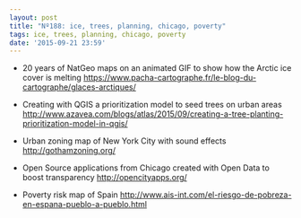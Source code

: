 ```yaml
---
layout: post
title: "Nº188: ice, trees, planning, chicago, poverty"
tags: ice, trees, planning, chicago, poverty
date: '2015-09-21 23:59'
---
```



* 20 years of NatGeo maps on an animated GIF to show how the Arctic ice cover is melting
  https://www.pacha-cartographe.fr/le-blog-du-cartographe/glaces-arctiques/

* Creating with QGIS a prioritization model to seed trees on urban areas
  http://www.azavea.com/blogs/atlas/2015/09/creating-a-tree-planting-prioritization-model-in-qgis/

* Urban zoning map of New York City with sound effects
  http://gothamzoning.org/

* Open Source applications from Chicago created with Open Data to boost transparency
  http://opencityapps.org/

* Poverty risk map of Spain
  http://www.ais-int.com/el-riesgo-de-pobreza-en-espana-pueblo-a-pueblo.html
